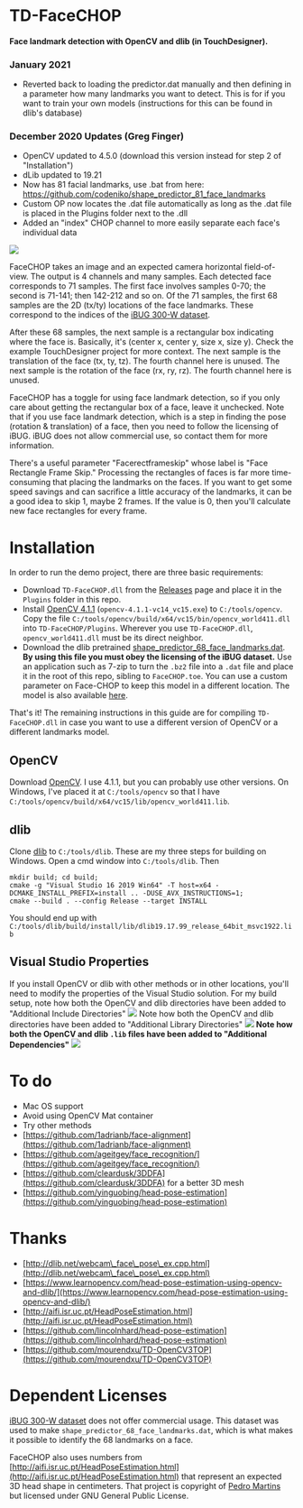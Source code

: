 [//]: # (For development of this README.md, use http://markdownlivepreview.com/)

# TD-FaceCHOP
#### Face landmark detection with OpenCV and dlib (in TouchDesigner).

### January 2021

* Reverted back to loading the predictor.dat manually and then defining in a parameter how many landmarks you want to detect. This is for if you want to train your own models (instructions for this can be found in dlib's database)

### December 2020 Updates (Greg Finger)

* OpenCV updated to 4.5.0 (download this version instead for step 2 of "Installation")
* dLib updated to 19.21
* Now has 81 facial landmarks, use .bat from here: https://github.com/codeniko/shape_predictor_81_face_landmarks
* Custom OP now locates the .dat file automatically as long as the .dat file is placed in the Plugins folder next to the .dll
* Added an "index" CHOP channel to more easily separate each face's individual data

![](docs/images/header.png)

FaceCHOP takes an image and an expected camera horizontal field-of-view. The output is 4 channels and many samples. Each detected face corresponds to 71 samples. The first face involves samples 0-70; the second is 71-141; then 142-212 and so on. Of the 71 samples, the first 68 samples are the 2D (tx/ty) locations of the face landmarks. These correspond to the indices of the [iBUG 300-W dataset](https://ibug.doc.ic.ac.uk/resources/facial-point-annotations/).

After these 68 samples, the next sample is a rectangular box indicating where the face is. Basically, it's (center x, center y, size x, size y). Check the example TouchDesigner project for more context.
The next sample is the translation of the face (tx, ty, tz). The fourth channel here is unused.
The next sample is the rotation of the face (rx, ry, rz). The fourth channel here is unused.

FaceCHOP has a toggle for using face landmark detection, so if you only care about getting the rectangular box of a face, leave it unchecked. Note that if you use face landmark detection, which is a step in finding the pose (rotation & translation) of a face, then you need to follow the licensing of iBUG. iBUG does not allow commercial use, so contact them for more information.

There's a useful parameter "Facerectframeskip" whose label is "Face Rectangle Frame Skip." Processing the rectangles of faces is far more time-consuming that placing the landmarks on the faces. If you want to get some speed savings and can sacrifice a little accuracy of the landmarks, it can be a good idea to skip 1, maybe 2 frames. If the value is 0, then you'll calculate new face rectangles for every frame.

# Installation
In order to run the demo project, there are three basic requirements:
* Download `TD-FaceCHOP.dll` from the [Releases](https://github.com/DBraun/TD-FaceCHOP/releases) page and place it in the `Plugins` folder in this repo.
* Install [OpenCV 4.1.1](https://sourceforge.net/projects/opencvlibrary/files/4.1.1/) (`opencv-4.1.1-vc14_vc15.exe`) to `C:/tools/opencv`. Copy the file `C:/tools/opencv/build/x64/vc15/bin/opencv_world411.dll` into `TD-FaceCHOP/Plugins`. Wherever you use `TD-FaceCHOP.dll`, `opencv_world411.dll` must be its direct neighbor.
* Download the dlib pretrained [shape_predictor_68_face_landmarks.dat](http://dlib.net/files/shape_predictor_68_face_landmarks.dat.bz2). **By using this file you must obey the licensing of the iBUG dataset.** Use an application such as 7-zip to turn the `.bz2` file into a `.dat` file and place it in the root of this repo, sibling to `FaceCHOP.toe`. You can use a custom parameter on Face-CHOP to keep this model in a different location. The model is also available [here](https://github.com/davisking/dlib-models).

That's it! The remaining instructions in this guide are for compiling `TD-FaceCHOP.dll` in case you want to use a different version of OpenCV or a different landmarks model.

## OpenCV
Download [OpenCV](https://opencv.org/releases/). I use 4.1.1, but you can probably use other versions.
On Windows, I've placed it at `C:/tools/opencv` so that I have `C:/tools/opencv/build/x64/vc15/lib/opencv_world411.lib`.

## dlib
Clone [dlib](https://github.com/davisking/dlib) to `C:/tools/dlib`. These are my three steps for building on Windows. Open a cmd window into `C:/tools/dlib`. Then

    mkdir build; cd build;
    cmake -g "Visual Studio 16 2019 Win64" -T host=x64 -DCMAKE_INSTALL_PREFIX=install .. -DUSE_AVX_INSTRUCTIONS=1;
    cmake --build . --config Release --target INSTALL

You should end up with `C:/tools/dlib/build/install/lib/dlib19.17.99_release_64bit_msvc1922.lib`

## Visual Studio Properties
If you install OpenCV or dlib with other methods or in other locations, you'll need to modify the properties of the Visual Studio solution. For my build setup, 
note how both the OpenCV and dlib directories have been added to "Additional Include Directories"
![](docs/images/properties_1.png)
Note how both the OpenCV and dlib directories have been added to "Additional Library Directories"
![](docs/images/properties_2.png)
**Note how both the OpenCV and dlib `.lib` files have been added to "Additional Dependencies"**
![](docs/images/properties_3.png)

# To do
* Mac OS support
* Avoid using OpenCV Mat container
* Try other methods
 * [https://github.com/1adrianb/face-alignment](https://github.com/1adrianb/face-alignment)
 * [https://github.com/ageitgey/face_recognition/](https://github.com/ageitgey/face_recognition/)
 * [https://github.com/cleardusk/3DDFA](https://github.com/cleardusk/3DDFA) for a better 3D mesh
 * [https://github.com/yinguobing/head-pose-estimation](https://github.com/yinguobing/head-pose-estimation)

# Thanks
* [http://dlib.net/webcam\_face\_pose\_ex.cpp.html](http://dlib.net/webcam\_face\_pose\_ex.cpp.html)
* [https://www.learnopencv.com/head-pose-estimation-using-opencv-and-dlib/](https://www.learnopencv.com/head-pose-estimation-using-opencv-and-dlib/)
* [http://aifi.isr.uc.pt/HeadPoseEstimation.html](http://aifi.isr.uc.pt/HeadPoseEstimation.html)
* [https://github.com/lincolnhard/head-pose-estimation](https://github.com/lincolnhard/head-pose-estimation)
* [https://github.com/mourendxu/TD-OpenCV3TOP](https://github.com/mourendxu/TD-OpenCV3TOP)

# Dependent Licenses
[iBUG 300-W dataset](https://ibug.doc.ic.ac.uk/resources/facial-point-annotations/) does not offer commercial usage. This dataset was used to make `shape_predictor_68_face_landmarks.dat`, which is what makes it possible to identify the 68 landmarks on a face.

FaceCHOP also uses numbers from [http://aifi.isr.uc.pt/HeadPoseEstimation.html](http://aifi.isr.uc.pt/HeadPoseEstimation.html) that represent an expected 3D head shape in centimeters. That project is copyright of [Pedro Martins](pedromartins@isr.uc.pt) but licensed under GNU General Public License.
